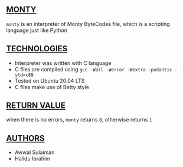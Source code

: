 ## <u>MONTY</u>
`monty` is an interpreter of Monty ByteCodes file, which is a scripting language just like Python

## <u>TECHNOLOGIES</u>
- Interpreter was written with C language
- C files are compiled using `gcc -Wall -Werror -Wextra -pedantic -std=c89`
- Tested on Ubuntu 20.04 LTS
- C files make use of Betty style

## <u>RETURN VALUE</u>
when there is no errors, `monty` returns `0`, otherwise returns `1`

## <u>AUTHORS</u>
- Awwal Sulaiman
- Halidu Ibrahim
